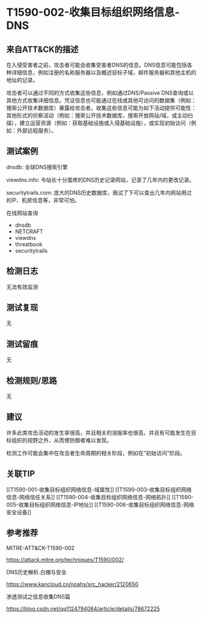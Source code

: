 # T1590-002-收集目标组织网络信息-DNS

## 来自ATT&CK的描述

在入侵受害者之前，攻击者可能会收集受害者DNS的信息。DNS信息可能包括各种详细信息，例如注册的名称服务器以及概述目标子域，邮件服务器和其他主机的地址的记录。

攻击者可以通过不同的方式收集这些信息，例如通过DNS/Passive DNS查询或以其他方式收集详细信息。凭证信息也可能通过在线或其他可访问的数据集（例如：搜索公开技术数据库）暴露给攻击者。收集这些信息可能为如下活动提供可能性：其他形式的侦察活动（例如：搜索公开技术数据库，搜索开放网站/域，或主动扫描），建立运营资源（例如：获取基础设施或入侵基础设施），或实现初始访问（例如：外部远程服务）。

## 测试案例

dnsdb: 全球DNS搜索引擎

viewdns.info: 令站长十分蛋疼的DNS历史记录网站，记录了几年内的更改记录。

securitytrails.com: 庞大的DNS历史数据库，我试了下可以查出几年内网站用过的IP、机房信息等，非常可怕。

在线网站查询

- dnsdb
- NETCRAFT
- viewdns
- threatbook
- securitytrails

## 检测日志

无法有效监测

## 测试复现

无

## 测试留痕

无

## 检测规则/思路

无

## 建议

许多此类攻击活动的发生率很高，并且相关的误报率也很高，并且有可能发生在目标组织的视野之外，从而使防御者难以发现。

检测工作可能会集中在攻击者生命周期的相关阶段，例如在"初始访问"阶段。

## 关联TIP

[[T1590-001-收集目标组织网络信息-域属性]]
[[T1590-003-收集目标组织网络信息-网络信任关系]]
[[T1590-004-收集目标组织网络信息-网络拓扑]]
[[T1590-005-收集目标组织网络信息-IP地址]]
[[T1590-006-收集目标组织网络信息-网络安全设备]]

## 参考推荐

MITRE-ATT&CK-T1590-002

<https://attack.mitre.org/techniques/T1590/002/>

DNS历史解析.白帽与安全

<https://www.kancloud.cn/noahs/src_hacker/2120650>

渗透测试之信息收集DNS篇

<https://blog.csdn.net/qq1124794084/article/details/78672225>
